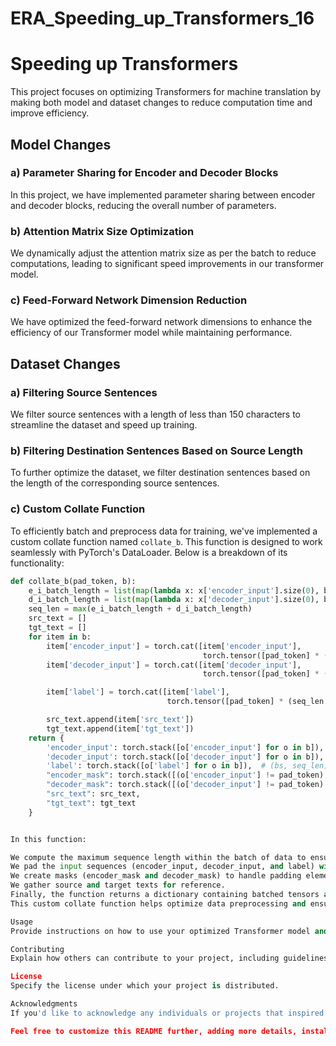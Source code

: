 # ERA_Speeding_up_Transformers_16
# Speeding up Transformers

This project focuses on optimizing Transformers for machine translation by making both model and dataset changes to reduce computation time and improve efficiency.

## Model Changes

### a) Parameter Sharing for Encoder and Decoder Blocks

In this project, we have implemented parameter sharing between encoder and decoder blocks, reducing the overall number of parameters.

### b) Attention Matrix Size Optimization

We dynamically adjust the attention matrix size as per the batch to reduce computations, leading to significant speed improvements in our transformer model.

### c) Feed-Forward Network Dimension Reduction

We have optimized the feed-forward network dimensions to enhance the efficiency of our Transformer model while maintaining performance.

## Dataset Changes

### a) Filtering Source Sentences

We filter source sentences with a length of less than 150 characters to streamline the dataset and speed up training.

### b) Filtering Destination Sentences Based on Source Length

To further optimize the dataset, we filter destination sentences based on the length of the corresponding source sentences.

### c) Custom Collate Function

To efficiently batch and preprocess data for training, we've implemented a custom collate function named `collate_b`. This function is designed to work seamlessly with PyTorch's DataLoader. Below is a breakdown of its functionality:

```python
def collate_b(pad_token, b):
    e_i_batch_length = list(map(lambda x: x['encoder_input'].size(0), b))
    d_i_batch_length = list(map(lambda x: x['decoder_input'].size(0), b))
    seq_len = max(e_i_batch_length + d_i_batch_length)
    src_text = []
    tgt_text = []
    for item in b:
        item['encoder_input'] = torch.cat([item['encoder_input'],
                                           torch.tensor([pad_token] * (seq_len - item['encoder_input'].size(0)), dtype=torch.int64), ], dim=0)
        item['decoder_input'] = torch.cat([item['decoder_input'],
                                           torch.tensor([pad_token] * (seq_len - item['decoder_input'].size(0)), dtype=torch.int64), ], dim=0)

        item['label'] = torch.cat([item['label'],
                                   torch.tensor([pad_token] * (seq_len - item['label'].size(0)), dtype=torch.int64), ], dim=0)

        src_text.append(item['src_text'])
        tgt_text.append(item['tgt_text'])
    return {
        'encoder_input': torch.stack([o['encoder_input'] for o in b]),  # (bs, seq_len)
        'decoder_input': torch.stack([o['decoder_input'] for o in b]),  # bs, seq_len)
        'label': torch.stack([o['label'] for o in b]),  # (bs, seq_len)
        "encoder_mask": torch.stack([(o['encoder_input'] != pad_token).unsqueeze(0).unsqueeze(1).int() for o in b]),  # (bs,1,1,seq_len)
        "decoder_mask": torch.stack([(o['decoder_input'] != pad_token).int() & causal_mask(o['decoder_input'].size(dim=-1)) for o in b]),
        "src_text": src_text,
        "tgt_text": tgt_text
    }


In this function:

We compute the maximum sequence length within the batch of data to ensure consistent padding.
We pad the input sequences (encoder_input, decoder_input, and label) with the pad_token to match the maximum sequence length.
We create masks (encoder_mask and decoder_mask) to handle padding elements during model training.
We gather source and target texts for reference.
Finally, the function returns a dictionary containing batched tensors and masks, making it ready for use with the Transformer model.
This custom collate function helps optimize data preprocessing and ensures efficient batch handling during training.

Usage
Provide instructions on how to use your optimized Transformer model and dataset. Include code examples and guidelines for running experiments.

Contributing
Explain how others can contribute to your project, including guidelines for submitting pull requests or reporting issues. Encourage community involvement in improving the project's efficiency.

License
Specify the license under which your project is distributed.

Acknowledgments
If you'd like to acknowledge any individuals or projects that inspired or contributed to your work, you can include an acknowledgments section.

Feel free to customize this README further, adding more details, installation instructions, or any other relevant information based on your project's specific needs.






